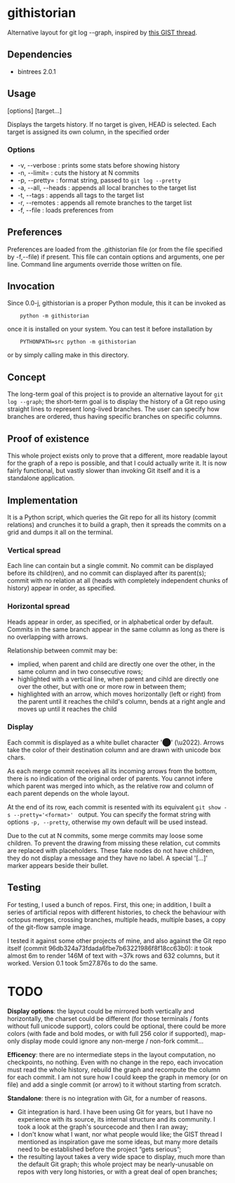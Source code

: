 githistorian
=============

Alternative layout for git log --graph, inspired by
[this GIST thread](https://gist.github.com/datagrok/4221767).

Dependencies
------------

 - bintrees 2.0.1

Usage
-----

<command> [options] [target…]

Displays the targets history. If no target is given, HEAD is selected. Each
target is assigned its own column, in the specified order

### Options

- -v, --verbose                 : prints some stats before showing history
- -n<N>, --limit=<N>            : cuts the history at N commits
- -p<format>, --pretty=<format> : format string, passed to `git log --pretty`
- -a, --all, --heads            : appends all local branches to the target list
- -t, --tags                    : appends all tags to the target list
- -r, --remotes                 : appends all remote branches to the target list
- -f<name>, --file<name>        : loads preferences from <name>

Preferences
-----------

Preferences are loaded from the .githistorian file (or from the file specified
by -f,--file) if present. This file can contain options and arguments, one per
line. Command line arguments override those written on file.

Invocation
----------

Since 0.0-j, githistorian is a proper Python module, this it can be invoked as

		python -m githistorian

once it is installed on your system. You can test it before installation by

		PYTHONPATH=src python -m githistorian

or by simply calling make in this directory.

Concept
-------

The long-term goal of this project is to provide an alternative layout for `git
log --graph`; the short-term goal is to display the history of a Git repo using
straight lines to represent long-lived branches. The user can specify how
branches are ordered, thus having specific branches on specific columns.

Proof of existence
------------------

This whole project exists only to prove that a different, more readable layout
for the graph of a repo is possible, and that I could actually write it. It is
now fairly functional, but vastly slower than invoking Git itself and it is a
standalone application.

Implementation
--------------

It is a Python script, which queries the Git repo for all its history (commit
relations) and crunches it to build a graph, then it spreads the commits on a
grid and dumps it all on the terminal.

### Vertical spread

Each line can contain but a single commit. No commit can be displayed before its
child(ren), and no commit can displayed after its parent(s); commit with no
relation at all (heads with completely independent chunks of history) appear in
order, as specified.

### Horizontal spread

Heads appear in order, as specified, or in alphabetical order by default.
Commits in the same branch appear in the same column as long as there is no
overlapping with arrows.

Relationship between commit may be:

 - implied, when parent and child are directly one over the other, in the same
   column and in two consecutive rows;
 - highlighted with a vertical line, when parent and cihld are directly one over
   the other, but with one or more row in between them;
 - highlighted with an arrow, which moves horizontally (left or right) from the
   parent until it reaches the child's column, bends at a right angle and moves
   up until it reaches the child

### Display

Each commit is displayed as a white bullet character '⬤' (\u2022). Arrows take
the color of their destination column and are drawn with unicode box chars.

As each merge commit receives all its incoming arrows from the bottom, there is
no indication of the original order of parents. You cannot infere which parent
was merged into which, as the relative row and column of each parent depends on
the whole layout.

At the end of its row, each commit is resented with its equivalent `git show -s
--pretty='<format>' ` output. You can specify the format string with options `-p,
--pretty`, otherwise my own default will be used instead.

Due to the cut at N commits, some merge commits may loose some children. To
prevent the drawing from missing these relation, cut commits are replaced with
placeholders. These fake nodes do not have children, they do not display a
message and they have no label. A special '[…]' marker appears beside their
bullet.

Testing
-------

For testing, I used a bunch of repos. First, this one; in addition, I built a
series of artificial repos with different histories, to check the behaviour with
octopus merges, crossing branches, multiple heads, multiple bases, a copy of the
git-flow sample image.

I tested it against some other projects of mine, and also against the Git repo
itself (commit 96db324a73fdada6fbe7b63221986f8f18cc63b0): it took almost 6m to
render 146M of text with ~37k rows and 632 columns, but it worked. Version 0.1
took 5m27.876s to do the same.

TODO
====

**Display options**: the layout could be mirrored both vertically and
horizontally, the charset could be different (for those terminals / fonts
without full unicode support), colors could be optional, there could be more
colors (with fade and bold modes, or with full 256 color if supported), map-only
display mode could ignore any non-merge / non-fork commit…

**Efficency**: there are no intermediate steps in the layout computation, no
checkpoints, no nothing. Even with no change in the repo, each invocation must
read the whole history, rebuild the graph and recompute the column for each
commit. I am not sure how I could keep the graph in memory (or on file) and add
a single commit (or arrow) to it without starting from scratch.

**Standalone**: there is no integration with Git, for a number of reasons.

 - Git integration is hard. I have been using Git for years, but I have no
   experience with its source, its internal structure and its community. I took
   a look at the graph's sourcecode and then I ran away;
 - I don't know what I want, nor what people would like; the GIST thread I
   mentioned as inspiration gave me some ideas, but many more details need to be
   established before the project “gets serious”;
 - the resulting layout takes a very wide space to display, much more than the
   default Git graph; this whole project may be nearly-unusable on repos with
   very long histories, or with a great deal of open branches;
